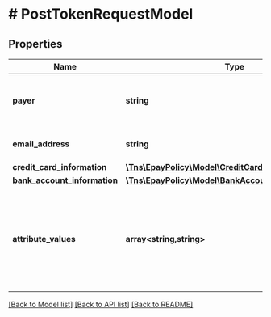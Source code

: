 # # PostTokenRequestModel

## Properties

Name | Type | Description | Notes
------------ | ------------- | ------------- | -------------
**payer** | **string** | Name of the payer that is storing the token. |
**email_address** | **string** | The email address of the payer. |
**credit_card_information** | [**\Tns\\EpayPolicy\Model\CreditCardInformationModel**](CreditCardInformationModel.md) |  | [optional]
**bank_account_information** | [**\Tns\\EpayPolicy\Model\BankAccountInformationModel**](BankAccountInformationModel.md) |  | [optional]
**attribute_values** | **array<string,string>** | Dictionary of custom attribute values. The key in the dictionary is the identifier of the custom attribute. | [optional]

[[Back to Model list]](../../README.md#models) [[Back to API list]](../../README.md#endpoints) [[Back to README]](../../README.md)
